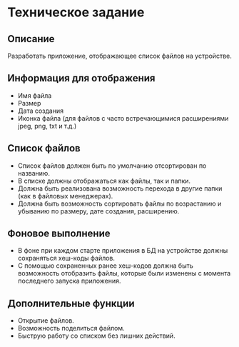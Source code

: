 # Техническое задание

## Описание

Разработать приложение, отображающее список файлов на устройстве.

## Информация для отображения

- Имя файла
- Размер
- Дата создания
- Иконка файла (для файлов с часто встречающимися расширениями jpeg, png, txt и т.д.)

## Список файлов

- Список файлов должен быть по умолчанию отсортирован по названию.
- В списке должны отображаться как файлы, так и папки.
- Должна быть реализована возможность перехода в другие папки (как в файловых менеджерах).
- Должна быть возможность сортировать файлы по возрастанию и убыванию по размеру, дате создания,
  расширению.

## Фоновое выполнение

- В фоне при каждом старте приложения в БД на устройстве должны сохраняться хеш-коды файлов.
- С помощью сохраненных ранее хеш-кодов должна быть возможность отобразить файлы, которые были
  изменены с момента последнего запуска приложения.

## Дополнительные функции

- Открытие файлов.
- Возможность поделиться файлом.
- Быструю работу со списком без лишних действий.

